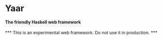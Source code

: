 # Yaar
#### The friendly Haskell web framework

*** This is an experimental web framework. Do not use it in production. ***


